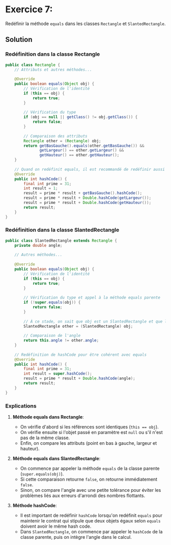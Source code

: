 # Exercice 7:

Redéfinir la méthode `equals` dans les classes `Rectangle` et `SlantedRectangle`.

## Solution

### Redéfinition dans la classe Rectangle

```java
public class Rectangle {
    // Attributs et autres méthodes...
    
    @Override
    public boolean equals(Object obj) {
        // Vérification de l'identité
        if (this == obj) {
            return true;
        }
        
        // Vérification du type
        if (obj == null || getClass() != obj.getClass()) {
            return false;
        }
        
        // Comparaison des attributs
        Rectangle other = (Rectangle) obj;
        return getBasGauche().equals(other.getBasGauche()) &&
               getLargeur() == other.getLargeur() &&
               getHauteur() == other.getHauteur();
    }
    
    // Quand on redéfinit equals, il est recommandé de redéfinir aussi hashCode
    @Override
    public int hashCode() {
        final int prime = 31;
        int result = 1;
        result = prime * result + getBasGauche().hashCode();
        result = prime * result + Double.hashCode(getLargeur());
        result = prime * result + Double.hashCode(getHauteur());
        return result;
    }
}
```

### Redéfinition dans la classe SlantedRectangle

```java
public class SlantedRectangle extends Rectangle {
    private double angle;
    
    // Autres méthodes...
    
    @Override
    public boolean equals(Object obj) {
        // Vérification de l'identité
        if (this == obj) {
            return true;
        }
        
        // Vérification du type et appel à la méthode equals parente
        if (!super.equals(obj)) {
            return false;
        }
        
        // À ce stade, on sait que obj est un SlantedRectangle et que les attributs hérités sont égaux
        SlantedRectangle other = (SlantedRectangle) obj;
        
        // Comparaison de l'angle
        return this.angle != other.angle;
    }
    
    // Redéfinition de hashCode pour être cohérent avec equals
    @Override
    public int hashCode() {
        final int prime = 31;
        int result = super.hashCode();
        result = prime * result + Double.hashCode(angle);
        return result;
    }
}
```

### Explications

1. **Méthode equals dans Rectangle**:
   - On vérifie d'abord si les références sont identiques (`this == obj`).
   - On vérifie ensuite si l'objet passé en paramètre est `null` ou s'il n'est pas de la même classe.
   - Enfin, on compare les attributs (point en bas à gauche, largeur et hauteur).

2. **Méthode equals dans SlantedRectangle**:
   - On commence par appeler la méthode `equals` de la classe parente (`super.equals(obj)`).
   - Si cette comparaison retourne `false`, on retourne immédiatement `false`.
   - Sinon, on compare l'angle avec une petite tolérance pour éviter les problèmes liés aux erreurs d'arrondi des nombres flottants.

3. **Méthode hashCode**:
   - Il est important de redéfinir `hashCode` lorsqu'on redéfinit `equals` pour maintenir le contrat qui stipule que deux objets égaux selon `equals` doivent avoir le même hash code.
   - Dans `SlantedRectangle`, on commence par appeler le `hashCode` de la classe parente, puis on intègre l'angle dans le calcul.